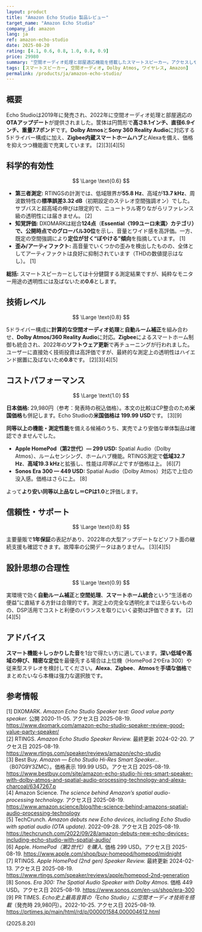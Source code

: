 ```yaml
---
layout: product
title: "Amazon Echo Studio 製品レビュー"
target_name: "Amazon Echo Studio"
company_id: amazon
lang: ja
ref: amazon-echo-studio
date: 2025-08-20
rating: [4.1, 0.6, 0.8, 1.0, 0.8, 0.9]
price: 29980
summary: "空間オーディオ処理と部屋適応機能を搭載したスマートスピーカー。アクセスしやすい価格で競争力のある機能を提供"
tags: [スマートスピーカー, 空間オーディオ, Dolby Atmos, ワイヤレス, Amazon]
permalink: /products/ja/amazon-echo-studio/
---
```


## 概要

Echo Studioは2019年に発売され、2022年に空間オーディオ処理と部屋適応の**OTAアップデート**が提供されました。筐体は円筒形で**高さ8.1インチ、直径6.9インチ、重量7.7ポンド**です。**Dolby Atmos**と**Sony 360 Reality Audio**に対応する5ドライバー構成に加え、**Zigbee内蔵スマートホームハブ**とAlexaを備え、価格を抑えつつ機能面で充実しています。 [2][3][4][5]

## 科学的有効性

$$ \Large \text{0.6} $$

- **第三者測定:** RTINGSの計測では、低域限界が**55.8 Hz**、高域が**13.7 kHz**、周波数特性の**標準誤差3.32 dB**（初期設定のステレオ空間強調オン）でした。サブバスと超高域の伸びは限定的で、ニュートラル寄りながらリファレンス級の透明性には届きません。 [2]  
- **知覚評価:** DXOMARKは総合**124点**（**Essential〈199ユーロ未満〉**カテゴリ）で、公開時点での**グローバル30位**を示し、音量とワイド感を高評価。一方、既定の空間強調により**定位が甘く“ぼやける”傾向**を指摘しています。 [1]  
- **歪み/アーティファクト:** 高音量でいくつかの歪みを検出したものの、全体としてアーティファクトは良好に抑制されています（THDの数値提示はなし）。 [1]

**総括:** スマートスピーカーとしては十分健闘する測定結果ですが、純粋なモニター用途の透明性には及ばないため**0.6**とします。

## 技術レベル

$$ \Large \text{0.8} $$

5ドライバー構成に**計算的な空間オーディオ処理**と**自動ルーム補正**を組み合わせ、**Dolby Atmos/360 Reality Audio**に対応。**Zigbee**によるスマートホーム制御も統合され、2022年の**ソフトウェア更新**で再チューニングが行われました。ユーザーに直接効く技術投資は高評価ですが、最終的な測定上の透明性はハイエンド据置に及ばないため**0.8**です。 [2][3][4][5]

## コストパフォーマンス

$$ \Large \text{1.0} $$

**日本価格:** 29,980円（参考：発表時の税込価格）。本文の比較はCP整合のため**米国価格**も併記します。Echo Studioの**米国価格は 199.99 USD**です。 [3][9]

**同等以上の機能・測定性能**を備える候補のうち、実売でより安価な単体製品は確認できませんでした。

- **Apple HomePod（第2世代）— 299 USD:** Spatial Audio（Dolby Atmos）、ルームセンシング、ホームハブ機能。RTINGS測定で**低域32.7 Hz**、**高域19.3 kHz**と拡張し、性能は*同等以上*ですが価格は上。 [6][7]  
- **Sonos Era 300 — 449 USD:** Spatial Audio（Dolby Atmos）対応で上位の没入感。価格はさらに上。 [8]

よって**より安い同等以上品なし＝CPは1.0**と評価します。

## 信頼性・サポート

$$ \Large \text{0.8} $$

主要量販で**1年保証**の表記があり、2022年の大型アップデートなどソフト面の継続支援も確認できます。故障率の公開データはありません。 [3][4][5]

## 設計思想の合理性

$$ \Large \text{0.9} $$

実環境で効く**自動ルーム補正**と**空間処理**、**スマートホーム統合**という“生活者の便益”に直結する方針は合理的です。測定上の完全な透明化までは至らないものの、DSP活用でコストと利便のバランスを取りにいく姿勢は評価できます。 [2][4][5]

## アドバイス

**スマート機能＋しっかりした音**を1台で得たい方に適しています。**深い低域や高域の伸び、精密な定位**を最優先する場合は上位機（HomePod 2やEra 300）や従来型ステレオを検討してください。**Alexa**、**Zigbee**、**Atmos**を**手頃な価格**でまとめたいなら本機は強力な選択肢です。

## 参考情報

[1] DXOMARK. *Amazon Echo Studio Speaker test: Good value party speaker.* 公開 2020-11-05. アクセス日 2025-08-19. https://www.dxomark.com/amazon-echo-studio-speaker-review-good-value-party-speaker/  
[2] RTINGS. *Amazon Echo Studio Speaker Review.* 最終更新 2024-02-20. アクセス日 2025-08-19. https://www.rtings.com/speaker/reviews/amazon/echo-studio  
[3] Best Buy. *Amazon — Echo Studio Hi-Res Smart Speaker…*（B07G9Y3ZMC）。価格表示 199.99 USD。アクセス日 2025-08-19. https://www.bestbuy.com/site/amazon-echo-studio-hi-res-smart-speaker-with-dolby-atmos-and-spatial-audio-processing-technology-and-alexa-charcoal/6347267.p  
[4] Amazon Science. *The science behind Amazon’s spatial audio-processing technology.* アクセス日 2025-08-19. https://www.amazon.science/blog/the-science-behind-amazons-spatial-audio-processing-technology  
[5] TechCrunch. *Amazon debuts new Echo devices, including Echo Studio with spatial audio (OTA update).* 2022-09-28. アクセス日 2025-08-19. https://techcrunch.com/2022/09/28/amazon-debuts-new-echo-devices-including-echo-studio-with-spatial-audio/  
[6] Apple. *HomePod（第2世代）を購入.* 価格 299 USD。アクセス日 2025-08-19. https://www.apple.com/shop/buy-homepod/homepod/midnight  
[7] RTINGS. *Apple HomePod (2nd gen) Speaker Review.* 最終更新 2024-02-13. アクセス日 2025-08-19. https://www.rtings.com/speaker/reviews/apple/homepod-2nd-generation  
[8] Sonos. *Era 300: The Spatial Audio Speaker with Dolby Atmos.* 価格 449 USD。アクセス日 2025-08-19. https://www.sonos.com/en-us/shop/era-300  
[9] PR TIMES. *Echo史上最高音質の「Echo Studio」に空間オーディオ技術を搭載*（発売時 29,980円）。2022-10-25. アクセス日 2025-08-19. https://prtimes.jp/main/html/rd/p/000001584.000004612.html

(2025.8.20)

